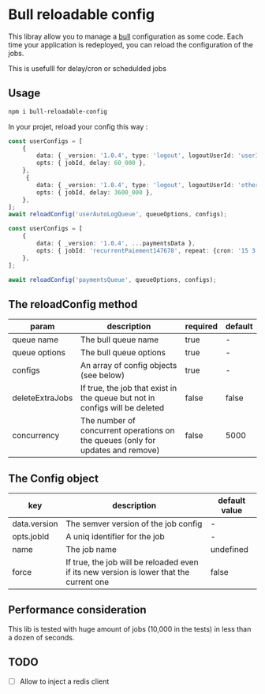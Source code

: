 # Bull reloadable config

This libray allow you to manage a [bull](https://github.com/OptimalBits/bull/) configuration as some code.
Each time your application is redeployed, you can reload the configuration of the jobs.

This is usefulll for delay/cron or schedulded jobs 

## Usage

```bash
npm i bull-reloadable-config
```


In your projet, reload your config this way : 

```ts
const userConfigs = [
    {
        data: { _version: '1.0.4', type: 'logout', logoutUserId: 'userId' },
        opts: { jobId, delay: 60_000 },
    },
     {
        data: { _version: '1.0.4', type: 'logout', logoutUserId: 'otherUserId' },
        opts: { jobId, delay: 3600_000 },
    },
];
await reloadConfig('userAutoLogQueue', queueOptions, configs);

const userConfigs = [
    {
        data: { _version: '1.0.4', ...paymentsData },
        opts: { jobId: 'recurrentPaiement147678', repeat: {cron: '15 3 * * *'} },
    },
];

await reloadConfig('paymentsQueue', queueOptions, configs);
```

## The reloadConfig method

| param  |  description | required  |   default |
|---|---|---|---|
| queue name  |  The bull queue name | true  |  - |
| queue options  |  The bull queue options| true  |  - |
| configs  |  An array of config objects (see below)  |  true | - |
| deleteExtraJobs  |  If true, the job that exist in the queue but not in configs will be deleted | false  |  false |
| concurrency  |  The number of concurrent operations on the queues (only for updates and remove) | false  |  5000 |

## The Config object

| key  |  description | default value  |   
|---|---|---|
| data.version  |  The semver version of the job config | -  |  
| opts.jobId  |  A uniq identifier for the job | -  |  
| name  |  The job name | undefined  |  
| force  |  If true, the job will be reloaded even if its new version is lower that the current one | false  |  

## Performance consideration

This lib is tested with huge amount of jobs (10,000 in the tests) in less than a dozen of seconds. 

## TODO

* [ ] Allow to inject a redis client
